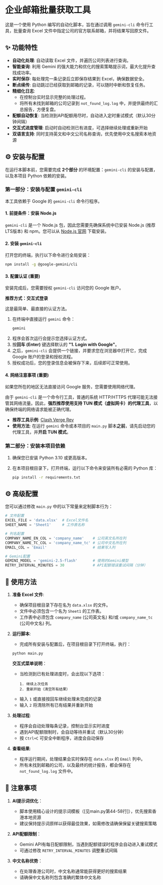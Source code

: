 # 企业邮箱批量获取工具

这是一个使用 Python 编写的自动化脚本，旨在通过调用 `gemini-cli` 命令行工具，批量查询 Excel 文件中指定公司的官方联系邮箱，并将结果写回原文件。

## ✨ 功能特性

- **自动化处理**: 自动读取 Excel 文件，并遍历公司列表进行查询。
- **智能查询**: 利用 Gemini 的强大能力和优化的搜索策略提示词，最大化提升查找成功率。
- **实时保存**: 每处理完一条记录后立即保存结果到 Excel，确保数据安全。
- **断点续传**: 自动跳过已经获取到邮箱的记录，可以随时中断和恢复任务。
- **精细化日志**:
    - 在控制台实时显示完整的处理过程。
    - 将所有未找到邮箱的公司记录到 `not_found_log.log` 中，并提供最终的汇总报告，方便复盘。
- **配额自动恢复**: 当检测到API配额用尽时，自动进入定时重试模式（默认30分钟间隔）
- **交互式进度管理**: 启动时自动检测已有进度，可选择继续处理或重新开始
- **双语言支持**: 同时支持英文和中文公司名称查询，优先使用中文名搜索本地资源

## ⚙️ 安装与配置

在运行本脚本前，您需要完成 **2个部分** 的环境配置：`gemini-cli` 的安装与配置，以及本项目 Python 依赖的安装。

### **第一部分：安装与配置 `gemini-cli`**

本工具依赖于 Google 的 `gemini-cli` 命令行程序。

#### 1. 前提条件：安装 Node.js

`gemini-cli` 是一个 Node.js 包，因此您需要先确保系统中已安装 Node.js (推荐LTS版本) 和 npm。您可以从 [Node.js 官网](https://nodejs.org/) 下载安装。

#### 2. 安装 `gemini-cli`

打开您的终端，执行以下命令进行全局安装：

```bash
npm install -g @google-gemini/cli
```

#### 3. 配置认证 (重要)

安装完成后，您需要授权 `gemini-cli` 访问您的 Google 账户。

**推荐方式：交互式登录**

这是最简单、最直接的认证方法。

1.  在终端中直接运行 `gemini` 命令：
    ```bash
    gemini
    ```
2.  程序会首次运行会提示您选择认证方式。
3.  按**回车 (Enter)** 键选择默认的 **"1. Login with Google"**。
4.  之后，`gemini-cli` 会提供一个链接，并要求您在浏览器中打开它，完成 Google 账户的登录和授权流程。
5.  授权成功后，您的登录信息会被保存下来，后续即可正常使用。

#### 4. 网络注意事项 (重要)

如果您所在的地区无法直接访问 Google 服务，您需要使用网络代理。

由于 `gemini-cli` 是一个命令行工具，普通的系统 HTTP/HTTPS 代理可能无法接管其网络流量。因此，**强烈推荐使用支持 TUN 模式（虚拟网卡）的代理工具**，以确保终端的网络请求能被正确代理。

- **推荐工具示例**: [Clash Verge Rev](https://github.com/clash-verge-rev/clash-verge-rev)
- **使用方法**: 在运行 `gemini` 命令或本项目的 `main.py` 脚本**之前**，请先启动您的代理工具，并**开启 TUN 模式**。

### **第二部分：安装本项目依赖**

1.  确保您已安装 Python 3.10 或更高版本。
2.  在本项目根目录下，打开终端，运行以下命令来安装所有必需的 Python 库：

    ```bash
    pip install -r requirements.txt
    ```

## ⚙️ 高级配置

您可以通过修改 `main.py` 中的以下常量来定制脚本行为：

```python
# 文件配置
EXCEL_FILE = 'data.xlsx'  # Excel文件名
SHEET_NAME = 'Sheet1'     # 工作表名称

# 列名配置
COMPANY_NAME_EN_COL = 'company_name'    # 公司英文名所在列
COMPANY_NAME_TC_COL = 'company_name_tc' # 公司中文名所在列
EMAIL_COL = 'Email'                     # 结果写入列

# Gemini配置
GEMINI_MODEL = 'gemini-2.5-flash'       # 使用的Gemini模型
RETRY_INTERVAL_MINUTES = 30             # API配额错误重试间隔（分钟）
```

## 🚀 使用方法

1.  **准备 Excel 文件**:
    *   确保项目根目录下存在名为 `data.xlsx` 的文件。
    *   文件中必须包含一个名为 `Sheet1` 的工作表。
    *   工作表中必须包含 `company_name` (公司英文名) 和/或 `company_name_tc` (公司中文名) 列。

2.  **运行脚本**:
    *   完成所有安装与配置后，在项目根目录下打开终端，执行：

    ```bash
    python main.py
    ```

    **交互式菜单说明**：
    - 当检测到已有处理进度时，会出现以下选项：
      ```
      1. 继续上次任务
      2. 重新开始（清空所有结果）
      ```
    - 输入 `1` 或直接按回车继续处理未完成的记录
    - 输入 `2` 将清除所有已有结果并重新开始

3.  **处理过程**:
    - 程序会自动处理每条记录，控制台显示实时进度
    - 遇到API配额限制时，会自动等待并重试（默认30分钟）
    - 按 `Ctrl+C` 可安全中断程序，进度会自动保存

4.  **查看结果**:
    *   程序运行期间，处理结果会实时保存在 `data.xlsx` 的 `Email` 列中。
    *   所有未找到邮箱的公司，以及最终的统计报告，都会保存在 `not_found_log.log` 文件中。

## 📝 注意事项

1. **AI提示词优化**：
   - 脚本使用精心设计的提示词模板（[见main.py第44-58行]），优先搜索香港本地资源
   - 建议保持提示词原样以获得最佳效果，如需修改请确保保留关键搜索策略

2. **API配额限制**：
   - Gemini API有每日配额限制，当遇到配额错误时程序会自动进入重试模式
   - 可通过修改 `RETRY_INTERVAL_MINUTES` 调整重试间隔

3. **中文名称优势**：
   - 在处理香港公司时，中文名称通常能获得更好的搜索结果
   - 请确保中文名称列包含准确的繁体中文名称
